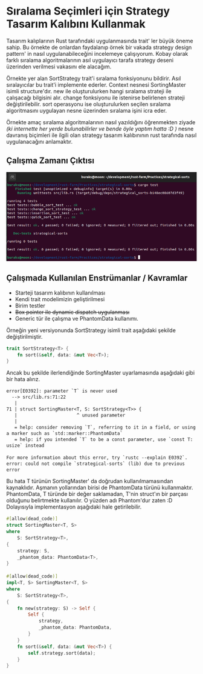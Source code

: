 # Sıralama Seçimleri için Strategy Tasarım Kalıbını Kullanmak

Tasarım kalıplarının Rust tarafındaki uygulanmasında trait' ler büyük öneme sahip. Bu örnekte de onlardan faydalanıp örnek bir vakada strategy design pattern' in nasıl uygulanabileceğini incelemeye çalışıyorum. Kobay olarak farklı sıralama algoritmalarının asıl uygulayıcı tarafa strategy deseni üzerinden verilmesi vakasını ele alacağım.

Örnekte yer alan SortStrategy trait'i sıralama fonksiyonunu bildirir. Asıl sıralayıcılar bu trait'i implemente ederler. Context nesnesi SortingMaster isimli structure'dır. new ile oluşturulurken hangi sıralama strateji ile çalışacağı bilgisini alır. change fonksiyonu ile istenirse belirlenen strateji değiştirilebilir. sort operasyonu ise oluşturulurken seçilen sıralama algoritmasını uygulayan nesne üzerinden sıralama işini icra eder. 

Örnekte amaç sıralama algoritmalarının nasıl yazıldığını öğrenmekten ziyade _(ki internette her yerde bulunabilirler ve bende öyle yaptım hatta :D )_ nesne davranış biçimleri ile ilgili olan strategy tasarım kalıbınının rust tarafında nasıl uygulanacağını anlamaktır.

## Çalışma Zamanı Çıktısı

![../images/strategical_sorts_runtime.png](../images/strategical_sorts_runtime.png)

## Çalışmada Kullanılan Enstrümanlar / Kavramlar

- Starteji tasarım kalıbının kullanılması
- Kendi trait modelimizin geliştirilmesi
- Birim testler
- ~~Box pointer ile dynamic dispatch uygulanması~~
- Generic tür ile çalışma ve PhantomData kullanımı.

Örneğin yeni versiyonunda SortStrategy isimli trait aşağıdaki şekilde değiştirilmiştir.

```rust
trait SortStrategy<T> {
    fn sort(&self, data: &mut Vec<T>);
}
```

Ancak bu şekilde ilerlendiğinde SortingMaster uyarlamasında aşağıdaki gibi bir hata alırız.

```text
error[E0392]: parameter `T` is never used
  --> src/lib.rs:71:22
   |
71 | struct SortingMaster<T, S: SortStrategy<T>> {
   |                      ^ unused parameter
   |
   = help: consider removing `T`, referring to it in a field, or using a marker such as `std::marker::PhantomData`
   = help: if you intended `T` to be a const parameter, use `const T: usize` instead

For more information about this error, try `rustc --explain E0392`.
error: could not compile `strategical-sorts` (lib) due to previous error
```

Bu hata T türünün SortingMaster' da doğrudan kullanılmamasından kaynaklıdır. Aşmanın yollarından birisi de PhantomData türünü kullanmaktır. PhantomData<T>, T türünde bir değer saklamadan, T'nin struct'ın bir parçası olduğunu belirtmekte kullanılır. O yüzden adı Phantom'dur zaten :D Dolayısıyla implementasyon aşağıdaki hale getirilebilir.

```rust
#[allow(dead_code)]
struct SortingMaster<T, S>
where
    S: SortStrategy<T>,
{
    strategy: S,
    _phantom_data: PhantomData<T>,
}

#[allow(dead_code)]
impl<T, S> SortingMaster<T, S>
where
    S: SortStrategy<T>,
{
    fn new(strategy: S) -> Self {
        Self {
            strategy,
            _phantom_data: PhantomData,
        }
    }
    fn sort(&self, data: &mut Vec<T>) {
        self.strategy.sort(data);
    }
}
```

